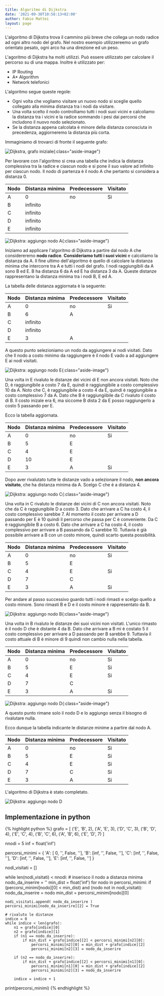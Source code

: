 ```yaml
---
title: Algoritmo di Dijkstra
date: '2021-09-30T10:58:13+02:00'
author: Fabio Mattei
layout: page
---
```


L'algoritmo di Dijkstra trova il cammino più breve che collega un nodo radice ad ogni altro nodo del grafo. Nel nostro esempio utilizzereemo un grafo orientato pesato, ogni arco ha una direzione ed un peso.

L'agoritmo di Dijkstra ha molti utilizzi. Può essere utilizzato per calcolare il percorso su di una mappa. Inoltre è utilizzato per:

* IP Routing
* A* Algorithm
* Network telefonici

L'algoritmo segue queste regole:

* Ogni volta che vogliamo visitare un nuovo nodo si sceglie quello collegato alla minima distanza tra i nodi da visitare.
* Una volta scelto il nodo controlliamo tutti i nodi suoi vicini e calcoliamo la distanza tra i vicini e la radice sommando i pesi dai percorsi che includono il nuovo nodo selezionato.
* Se la distanza appena calcolata è minore della distanza conosciuta in precedenza, aggiorneremo la distanza più corta.


Immaginiamo di trovarci di fronte il seguente grafo:

![Dijkstra, grafo iniziale](/images/algoritmi/greedy/dijkstra01.png){:class="aside-image"}

Per lavorare con l'algoritmo si crea una tabella che indica la distanza complessiva tra la radice e ciascun nodo e si pone il suo valore ad infinito per ciascun nodo. Il nodo di partenza è il nodo A che pertanto si considera a distanza 0.

| Nodo | Distanza minima | Predecessore | Visitato |
| ---- | --------------- | ------------ | -------- |
| A    | 0               | no           | Si       |
| B    | infinito        |              |          |
| C    | infinito        |              |          |
| D    | infinito        |              |          |
| E    | infinito        |              |          |

![Dijkstra: aggiungo nodo A](/images/algoritmi/greedy/dijkstra02.png){:class="aside-image"}

Iniziamo ad applicare l'algoritmo di Dijkstra a partire dal nodo A che considereremo **nodo radice**. **Consideriamo tutti i suoi vicini** e calcoliamo la distanza da A. Il fine ultimo dell'algoritmo è quello di calcolare la distanza minima che intercorre tra A e tutti i nodi del grafo.
I nodi raggiungibili da A sono B ed E. B ha distanza 6 da A ed E ha distanza 3 da A. Queste distanze rappresentano la distanza minima tra i nodi B, E ed A.

La tabella delle distanza aggiornata è la seguente:

| Nodo | Distanza minima | Predecessore | Visitato |
| ---- | --------------- | ------------ | -------- |
| A    | 0               | no           | Si       |
| B    | 6               | A            |          |
| C    | infinito        |              |          |
| D    | infinito        |              |          |
| E    | 3               | A            |          |

A questo punto selezioniamo un nodo da aggiungere ai nodi visitati. Dato che Il nodo a costo minimo da raggiungere è il nodo E vado a ad aggiungere E ai nodi visitati.

![Dijkstra: aggiungo nodo E](/images/algoritmi/greedy/dijkstra03.png){:class="aside-image"}

Una volta in E rivaluto le distanze dei vicini di E non ancora visitati. 
Noto che D, è raggiungibile a costo 7 da E, quindi è raggiungibile a costo complessivo 10 da A.
Noto che C, è raggiungibile a costo 4 da E, quindi è raggiungibile a costo complessivo 7 da A.
Dato che B è raggiungiibile da C rivaluto il costo di B. Il costo inizale era 6, ma siccome B dista 2 da E posso raggiungerlo a costo 5 passando per E.

Ecco la tabella aggiornata.

| Nodo | Distanza minima | Predecessore | Visitato |
| ---- | --------------- | ------------ | -------- |
| A    | 0               | no           | Si       |
| B    | 5               | E            |          |
| C    | 4               | E            |          |
| D    | 10              | E            |          |
| E    | 3               | A            | Si       |

Dopo aver rivalutato tutte le distanze vado a selezionare il nodo, **non ancora visitato**, che ha distanza minima da A. Scelgo C che è a distanza 4.

![Dijkstra: aggiungo nodo C](/images/algoritmi/greedy/dijkstra04.png){:class="aside-image"}

Una volta in C rivaluto le distanze dei vicini di C non ancora visitati.
Noto che da C è raggiungibile D a costo 3. Dato che arrivare a C ha costo 4, il costo complessivo sarebbe 7. Al momento il costo per arrivare a D passando per E è 10 quindi il percorso che passa per C è conveniente.
Da C è raggiungibile B a costo 6. Dato che arrivare a C ha costo 4, il costo complessivo per arrivare a B passando da C sarebbe 10. Tuttavia è già possibile arrivare a B con un costo minore, quindi scarto questa possibilità.


| Nodo | Distanza minima | Predecessore | Visitato |
| ---- | --------------- | ------------ | -------- |
| A    | 0               | no           | Si       |
| B    | 5               | E            |          |
| C    | 4               | E            | Si       |
| D    | 7               | C            |          |
| E    | 3               | A            | Si       |

Per andare al passo successivo guardo tutti i nodi rimasti e scelgo quello a costo minore. Sono rimasti B e D e il costo minore è rappresentato da B.

![Dijkstra: aggiungo nodo B](/images/algoritmi/greedy/dijkstra05.png){:class="aside-image"}

Una volta in B rivaluto le distanze dei suoi vicini non visitati.
L'unico rimasto è il nodo D che è distante 4 da B. Dato che arrivare a B mi è costato 5 il costo complessivo per arrivare a D passando per B sarebbe 9. Tuttavia il costo attuale di B è minore di 9 quindi non cambio nulla nella tabella.

| Nodo | Distanza minima | Predecessore | Visitato |
| ---- | --------------- | ------------ | -------- |
| A    | 0               | no           | Si       |
| B    | 5               | E            | Si       |
| C    | 4               | E            | Si       |
| D    | 7               | C            |          |
| E    | 3               | A            | Si       |

![Dijkstra: aggiungo nodo D](/images/algoritmi/greedy/dijkstra06.png){:class="aside-image"}

A questo punto rimane solo il nodo D e lo aggiungo senza il bisogno di rivalutare nulla.

Ecco dunque la tabella indicante le distanze minime a partire dal nodo A.

| Nodo | Distanza minima | Predecessore | Visitato |
| ---- | --------------- | ------------ | -------- |
| A    | 0               | no           | Si       |
| B    | 5               | E            | Si       |
| C    | 4               | E            | Si       |
| D    | 7               | C            | Si       |
| E    | 3               | A            | Si       |

L'algoritmo di Dijkstra è stato completato.

![Dijkstra: aggiungo nodo D](/images/algoritmi/greedy/dijkstra07.png)


## Implementazione in python

{% highlight python %}
grafo = [
    ('E', 'B', 2), 
    ('A', 'E', 3), 
    ('D', 'C', 3),
    ('B', 'D', 4), 
    ('E', 'C', 4), 
    ('B', 'C', 6), 
    ('A', 'B', 6), 
    ('E', 'D', 7)
]

nnodi = 5
inf = float('inf')

percorsi_minimi = { 
    'A': [  0, '', False, ''], 
    'B': [inf, '', False, ''], 
    'C': [inf, '', False, ''], 
    'D': [inf, '', False, ''], 
    'E': [inf, '', False, ''] 
}

nodi_visitati = []

while len(nodi_visitati) < nnodi:
    # inserisco il nodo a distanza minima
    nodo_da_inserire = ''
    min_dist = float('inf')
    for nodo in percorsi_minimi:
        if (percorsi_minimi[nodo][0] < min_dist) and (nodo not in nodi_visitati):
            nodo_da_inserire = nodo
            min_dist = percorsi_minimi[nodo][0]
            
    nodi_visitati.append( nodo_da_inserire )
    percorsi_minimi[nodo_da_inserire][2] = True
            
    # rivaluto le distanze
    indice = 0
    while indice < len(grafo):
        n1 = grafo[indice][0]
        n2 = grafo[indice][1]
        if (n1 == nodo_da_inserire):
            if min_dist + grafo[indice][2] < percorsi_minimi[n2][0]:
                percorsi_minimi[n2][0] = min_dist + grafo[indice][2]
                percorsi_minimi[n2][3] = nodo_da_inserire
        
        if (n2 == nodo_da_inserire):
            if min_dist + grafo[indice][2] < percorsi_minimi[n1][0]:
                percorsi_minimi[n1][0] = min_dist + grafo[indice][2]
                percorsi_minimi[n2][3] = nodo_da_inserire
                
        indice = indice + 1
    

print(percorsi_minimi)
{% endhighlight %}
